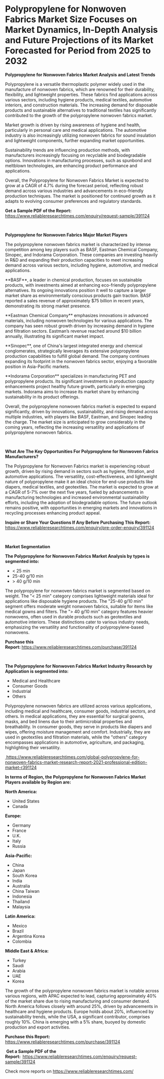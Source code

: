 <p><h1>Polypropylene for Nonwoven Fabrics Market Size Focuses on Market Dynamics, In-Depth Analysis and Future Projections of its Market Forecasted for Period from 2025 to 2032</h1></p><p><strong>Polypropylene for Nonwoven Fabrics Market Analysis and Latest Trends</strong></p>
<p><p>Polypropylene is a versatile thermoplastic polymer widely used in the manufacture of nonwoven fabrics, which are renowned for their durability, flexibility, and lightweight properties. These fabrics find applications across various sectors, including hygiene products, medical textiles, automotive interiors, and construction materials. The increasing demand for disposable products and sustainable alternatives to traditional textiles has significantly contributed to the growth of the polypropylene nonwoven fabrics market.</p><p>Market growth is driven by rising awareness of hygiene and health, particularly in personal care and medical applications. The automotive industry is also increasingly utilizing nonwoven fabrics for sound insulation and lightweight components, further expanding market opportunities. </p><p>Sustainability trends are influencing production methods, with manufacturers increasingly focusing on recyclable and biodegradable options. Innovations in manufacturing processes, such as spunbond and meltblown technologies, are enhancing product performance and applications. </p><p>Overall, the Polypropylene for Nonwoven Fabrics Market is expected to grow at a CAGR of 4.7% during the forecast period, reflecting robust demand across various industries and advancements in eco-friendly production techniques. The market is positioned for continued growth as it adapts to evolving consumer preferences and regulatory standards.</p></p>
<p><strong>Get a Sample PDF of the Report:&nbsp;</strong> <a href="https://www.reliableresearchtimes.com/enquiry/request-sample/391124?utm_campaign=3063&utm_medium=2&utm_source=Github&utm_content=ia&utm_term=29032025&utm_id=polypropylene-for-nonwoven-fabrics">https://www.reliableresearchtimes.com/enquiry/request-sample/391124</a></p>
<p>&nbsp;</p>
<p><strong>Polypropylene for Nonwoven Fabrics Major Market Players</strong></p>
<p><p>The polypropylene nonwoven fabrics market is characterized by intense competition among key players such as BASF, Eastman Chemical Company, Sinopec, and Indorama Corporation. These companies are investing heavily in R&D and expanding their production capacities to meet increasing demand across various sectors, including hygiene, automotive, and medical applications.</p><p>**BASF**, a leader in chemical production, focuses on sustainable products, with investments aimed at enhancing eco-friendly polypropylene alternatives. Its ongoing innovations position it well to capture a larger market share as environmentally conscious products gain traction. BASF reported a sales revenue of approximately $75 billion in recent years, demonstrating its strong market presence.</p><p>**Eastman Chemical Company** emphasizes innovations in advanced materials, including nonwoven technologies for various applications. The company has seen robust growth driven by increasing demand in hygiene and filtration sectors. Eastman’s revenue reached around $10 billion annually, illustrating its significant market impact.</p><p>**Sinopec**, one of China's largest integrated energy and chemical conglomerates, strategically leverages its extensive polypropylene production capabilities to fulfill global demand. The company continues expanding its footprint in the nonwoven fabrics sector, enjoying a favorable position in Asia-Pacific markets.</p><p>**Indorama Corporation** specializes in manufacturing PET and polypropylene products. Its significant investments in production capacity enhancements project healthy future growth, particularly in emerging markets. Indorama aims to increase its market share by enhancing sustainability in its product offerings.</p><p>Overall, the polypropylene nonwoven fabrics market is expected to expand significantly, driven by innovations, sustainability, and rising demand across multiple industries, with players like BASF, Eastman, and Sinopec leading the charge. The market size is anticipated to grow considerably in the coming years, reflecting the increasing versatility and applications of polypropylene nonwoven fabrics.</p></p>
<p>&nbsp;</p>
<p><strong>What Are The Key Opportunities For Polypropylene for Nonwoven Fabrics Manufacturers?</strong></p>
<p><p>The Polypropylene for Nonwoven Fabrics market is experiencing robust growth, driven by rising demand in sectors such as hygiene, filtration, and automotive applications. The versatility, cost-effectiveness, and lightweight nature of polypropylene make it an ideal choice for end-use products like diapers, medical textiles, and geotextiles. The market is expected to grow at a CAGR of 5-7% over the next five years, fueled by advancements in manufacturing technologies and increased environmental sustainability efforts, including the adoption of biodegradable options. The future outlook remains positive, with opportunities in emerging markets and innovations in recycling processes enhancing product appeal.</p></p>
<p><strong>Inquire or Share Your Questions If Any Before Purchasing This Report:</strong> <a href="https://www.reliableresearchtimes.com/enquiry/pre-order-enquiry/391124?utm_campaign=3063&utm_medium=2&utm_source=Github&utm_content=ia&utm_term=29032025&utm_id=polypropylene-for-nonwoven-fabrics">https://www.reliableresearchtimes.com/enquiry/pre-order-enquiry/391124</a></p>
<p>&nbsp;</p>
<p><strong>Market Segmentation</strong></p>
<p><strong>The Polypropylene for Nonwoven Fabrics Market Analysis by types is segmented into:</strong></p>
<p><ul><li>< 25 min</li><li>25-40 g/10 min</li><li>> 40 g/10 min</li></ul></p>
<p><p>The polypropylene for nonwoven fabrics market is segmented based on weight. The "< 25 min" category comprises lightweight materials ideal for applications like disposable hygiene products. The "25-40 g/10 min" segment offers moderate weight nonwoven fabrics, suitable for items like medical gowns and filters. The "> 40 g/10 min" category features heavier nonwovens, often used in durable products such as geotextiles and automotive interiors. These distinctions cater to various industry needs, emphasizing the versatility and functionality of polypropylene-based nonwovens.</p></p>
<p><strong>Purchase this Report:&nbsp;</strong><a href="https://www.reliableresearchtimes.com/purchase/391124?utm_campaign=3063&utm_medium=2&utm_source=Github&utm_content=ia&utm_term=29032025&utm_id=polypropylene-for-nonwoven-fabrics">https://www.reliableresearchtimes.com/purchase/391124</a></p>
<p>&nbsp;</p>
<p><strong>The Polypropylene for Nonwoven Fabrics Market Industry Research by Application is segmented into:</strong></p>
<p><ul><li>Medical and Healthcare</li><li>Consumer Goods</li><li>Industrial</li><li>Others</li></ul></p>
<p><p>Polypropylene nonwoven fabrics are utilized across various applications, including medical and healthcare, consumer goods, industrial sectors, and others. In medical applications, they are essential for surgical gowns, masks, and bed linens due to their antimicrobial properties and breathability. In consumer goods, they serve in products like diapers and wipes, offering moisture management and comfort. Industrially, they are used in geotextiles and filtration materials, while the "others" category encompasses applications in automotive, agriculture, and packaging, highlighting their versatility.</p></p>
<p><a href="https://www.reliableresearchtimes.com/global-polypropylene-for-nonwoven-fabrics-market-research-report-2021-professional-edition-market-r391124?utm_campaign=3063&utm_medium=2&utm_source=Github&utm_content=ia&utm_term=29032025&utm_id=polypropylene-for-nonwoven-fabrics">&nbsp;https://www.reliableresearchtimes.com/global-polypropylene-for-nonwoven-fabrics-market-research-report-2021-professional-edition-market-r391124</a></p>
<p><strong>In terms of Region, the Polypropylene for Nonwoven Fabrics Market Players available by Region are:</strong></p>
<p>
    <p> <strong> North America: </strong>
        <ul>
            <li>United States</li>
            <li>Canada</li>
        </ul>
        </p> 
    <p> <strong> Europe: </strong>
        <ul>
            <li>Germany</li>
            <li>France</li>
            <li>U.K.</li>
            <li>Italy</li>
            <li>Russia</li>
        </ul>
        </p> 
    <p> <strong> Asia-Pacific: </strong>
        <ul>
            <li>China</li>
            <li>Japan</li>
            <li>South Korea</li>
            <li>India</li>
            <li>Australia</li>
            <li>China Taiwan</li>
            <li>Indonesia</li>
            <li>Thailand</li>
            <li>Malaysia</li>
        </ul>
        </p> 
    <p> <strong> Latin America: </strong>
        <ul>
            <li>Mexico</li>
            <li>Brazil</li>
            <li>Argentina Korea</li>
            <li>Colombia</li>
        </ul>
        </p> 
    <p> <strong> Middle East & Africa: </strong>
        <ul>
            <li>Turkey</li>
            <li>Saudi</li>
            <li>Arabia</li>
            <li>UAE</li>
            <li>Korea</li>
        </ul>
    </p>
    </p>
<p><p>The growth of the polypropylene nonwoven fabrics market is notable across various regions, with APAC expected to lead, capturing approximately 40% of the market share due to rising manufacturing and consumer demand. North America follows closely with around 25%, driven by advancements in healthcare and hygiene products. Europe holds about 20%, influenced by sustainability trends, while the USA, a significant contributor, comprises roughly 10%. China is emerging with a 5% share, buoyed by domestic production and export activities.</p></p>
<p><strong>Purchase this Report: </strong><a href="https://www.reliableresearchtimes.com/purchase/391124?utm_campaign=3063&utm_medium=2&utm_source=Github&utm_content=ia&utm_term=29032025&utm_id=polypropylene-for-nonwoven-fabrics">https://www.reliableresearchtimes.com/purchase/391124</a></p>
<p>&nbsp;<strong>Get a Sample PDF of the Report:&nbsp;&nbsp;</strong><a href="https://www.reliableresearchtimes.com/enquiry/request-sample/391124?utm_campaign=3063&utm_medium=2&utm_source=Github&utm_content=ia&utm_term=29032025&utm_id=polypropylene-for-nonwoven-fabrics">https://www.reliableresearchtimes.com/enquiry/request-sample/391124</a></p>
<p><strong></strong></p>
<p>Check more reports on <a href="https://www.reliableresearchtimes.com/?utm_campaign=3063&utm_medium=2&utm_source=Github&utm_content=ia&utm_term=29032025&utm_id=polypropylene-for-nonwoven-fabrics">https://www.reliableresearchtimes.com/</a></p>